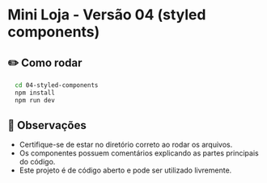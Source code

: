# Mini Loja - Versão 04 (styled components)

## ✏️ Como rodar
  ```bash
    cd 04-styled-components
    npm install
    npm run dev
   ```

## 📑 Observações

  * Certifique-se de estar no diretório correto ao rodar os arquivos.
  * Os componentes possuem comentários explicando as partes principais do código.
  * Este projeto é de código aberto e pode ser utilizado livremente.
